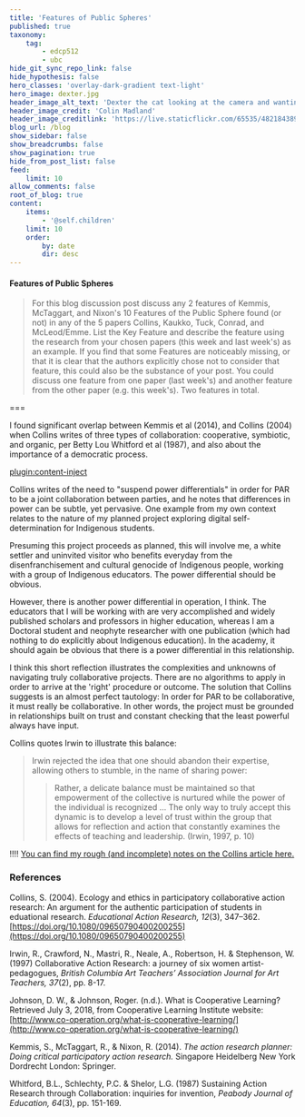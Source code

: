 ```yaml
---
title: 'Features of Public Spheres'
published: true
taxonomy:
    tag:
        - edcp512
        - ubc
hide_git_sync_repo_link: false
hide_hypothesis: false
hero_classes: 'overlay-dark-gradient text-light'
hero_image: dexter.jpg
header_image_alt_text: 'Dexter the cat looking at the camera and wanting scritches.'
header_image_credit: 'Colin Madland'
header_image_creditlink: 'https://live.staticflickr.com/65535/48218438982_8f03de4a00_o_d.jpg'
blog_url: /blog
show_sidebar: false
show_breadcrumbs: false
show_pagination: true
hide_from_post_list: false
feed:
    limit: 10
allow_comments: false
root_of_blog: true
content:
    items:
        - '@self.children'
    limit: 10
    order:
        by: date
        dir: desc
---
```


#### Features of Public Spheres

> For this blog discussion post discuss any 2 features of Kemmis, McTaggart, and Nixon's 10 Features of the Public Sphere found (or not) in any of the 5 papers Collins, Kaukko, Tuck, Conrad, and McLeod/Emme. List the Key Feature and describe the feature using the research from your chosen papers (this week and last week's) as an example. If you find that some Features are noticeably missing, or that it is clear that the authors explicitly chose not to consider that feature, this could also be the substance of your post. You could discuss one feature from one paper (last week's) and another feature from the other paper (e.g. this week's). Two features in total.

===

I found significant overlap between Kemmis et al (2014), and Collins (2004) when Collins writes of three types of collaboration: cooperative, symbiotic, and organic, per Betty Lou Whitford et al (1987), and also about the importance of a democratic process.


[plugin:content-inject](_highlight)

Collins writes of the need to "suspend power differentials" in order for PAR to be a joint collaboration between parties, and he notes that differences in power can be subtle, yet pervasive. One example from my own context relates to the nature of my planned project exploring digital self-determination for Indigenous students.

Presuming this project proceeds as planned, this will involve me, a white settler and uninvited visitor who benefits everyday from the disenfranchisement and cultural genocide of Indigenous people, working with a group of Indigenous educators. The power differential should be obvious.

However, there is another power differential in operation, I think. The educators that I will be working with are very accomplished and widely published scholars and professors in higher education, whereas I am a Doctoral student and neophyte researcher with one publication (which had nothing to do explicitly about Indigenous education). In the academy, it should again be obvious that there is a power differential in this relationship.

I think this short reflection illustrates the complexities and unknowns of navigating truly collaborative projects. There are no algorithms to apply in order to arrive at the 'right' procedure or outcome. The solution that Collins suggests is an almost perfect tautology: In order for PAR to be collaborative, it must really be collaborative. In other words, the project must be grounded in relationships built on trust and constant checking that the least powerful always have input.

Collins quotes Irwin to illustrate this balance:

> Irwin rejected the idea that one should abandon their expertise, allowing others to stumble, in the name of sharing power:
>> Rather, a delicate balance must be maintained so that empowerment of the collective is nurtured while the power of the individual is recognized ... The only way to truly accept this dynamic is to develop a level of trust within the group that allows for reflection and action that constantly examines the effects of teaching and leadership. (Irwin, 1997, p. 10)


!!!! [You can find my rough (and incomplete) notes on the Collins article here.](https://lit.madland.ca/education-action-research/collinsecologyethicsparticipatory2004)

### References

Collins, S. (2004). Ecology and ethics in participatory collaborative action research: An argument for the authentic participation of students in eduational research. *Educational Action Research, 12*(3), 347–362. [https://doi.org/10.1080/09650790400200255](https://doi.org/10.1080/09650790400200255)

Irwin, R., Crawford, N., Mastri, R., Neale, A., Robertson, H. & Stephenson, W. (1997) Collaborative Action Research: a journey of six women artist-pedagogues, *British Columbia Art Teachers’ Association Journal for Art Teachers, 37*(2), pp. 8-17.

Johnson, D. W., & Johnson, Roger. (n.d.). What is Cooperative Learning? Retrieved July 3, 2018, from Cooperative Learning Institute website: [http://www.co-operation.org/what-is-cooperative-learning/](http://www.co-operation.org/what-is-cooperative-learning/)

Kemmis, S., McTaggart, R., & Nixon, R. (2014). *The action research planner: Doing critical participatory action research.* Singapore Heidelberg New York Dordrecht London: Springer.

Whitford, B.L., Schlechty, P.C. & Shelor, L.G. (1987) Sustaining Action Research through Collaboration: inquiries for invention, *Peabody Journal of Education, 64*(3), pp. 151-169.

